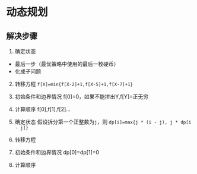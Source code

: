 # 动态规划
## 解决步骤
1. 确定状态
- 最后一步（最优策略中使用的最后一枚硬币）
- 化成子问题
2. 转移方程
`f[X]=min{f[X-2]+1,f[X-5]+1,f[X-7]+1}`
3. 初始条件和边界情况
f[0]=0，如果不能拼出Y,f[Y]=正无穷
4. 计算顺序
f[0],f[1],f[2]...


1. 确定状态
假设拆分第一个正整数为`j`，则
`dp[i]=max{j * (i - j), j * dp[i - j]}`
2. 转移方程
3. 初始条件和边界情况
dp[0]=dp[1]=0
4. 计算顺序